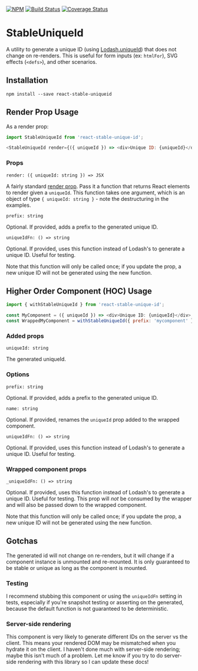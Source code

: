 [![NPM](https://img.shields.io/npm/v/react-stable-uniqueid.svg)](https://www.npmjs.com/package/react-stable-uniqueid)
[![Build Status](https://travis-ci.org/dallonf/react-stable-uniqueid.svg?branch=master)](https://travis-ci.org/dallonf/react-stable-uniqueid)
[![Coverage Status](https://coveralls.io/repos/dallonf/react-stable-uniqueid/badge.svg?branch=master&service=github)](https://coveralls.io/github/dallonf/react-stable-uniqueid?branch=master)

# StableUniqueId

A utility to generate a unique ID (using [Lodash.uniqueId](https://lodash.com/docs/4.17.4#uniqueId)) that does not change on re-renders. This is useful for form inputs (ex: `htmlFor`), SVG effects (`<defs>`), and other scenarios.

## Installation

```
npm install --save react-stable-uniqueid
```

## Render Prop Usage

As a render prop:

```js
import StableUniqueId from 'react-stable-unique-id';

<StableUniqueId render={({ uniqueId }) => <div>Unique ID: {uniqueId}</div>} />;
```

### Props

`render: ({ uniqueId: string }) => JSX`

A fairly standard [render prop](https://cdb.reacttraining.com/use-a-render-prop-50de598f11ce). Pass it a function that returns React elements to render given a `uniqueId`. This function takes one argument, which is an object of type `{ uniqueId: string }` - note the destructuring in the examples.

`prefix: string`

Optional. If provided, adds a prefix to the generated unique ID.

`uniqueIdFn: () => string`

Optional. If provided, uses this function instead of Lodash's to generate a unique ID. Useful for testing.

Note that this function will only be called once; if you update the prop, a new unique ID will not be generated using the new function.

## Higher Order Component (HOC) Usage

```js
import { withStableUniqueId } from 'react-stable-unique-id';

const MyComponent = ({ uniqueId }) => <div>Unique ID: {uniqueId}</div>;
const WrappedMyComponent = withStableUniqueId({ prefix: 'mycomponent' });
```

### Added props

`uniqueId: string`

The generated uniqueId.

### Options

`prefix: string`

Optional. If provided, adds a prefix to the generated unique ID.

`name: string`

Optional. If provided, renames the `uniqueId` prop added to the wrapped component.

`uniqueIdFn: () => string`

Optional. If provided, uses this function instead of Lodash's to generate a unique ID. Useful for testing.

### Wrapped component props

`_uniqueIdFn: () => string`

Optional. If provided, uses this function instead of Lodash's to generate a unique ID. Useful for testing. This prop will _not_ be consumed by the wrapper and will also be passed down to the wrapped component.

Note that this function will only be called once; if you update the prop, a new unique ID will not be generated using the new function.

## Gotchas

The generated id will not change on re-renders, but it will change if a component instance is unmounted and re-mounted. It is only guaranteed to be stable or unique as long as the component is mounted.

### Testing

I recommend stubbing this component or using the `uniqueIdFn` setting in tests, especially if you're snapshot testing or asserting on the generated, because the default function is not guaranteed to be deterministic.

### Server-side rendering

This component is very likely to generate different IDs on the server vs the client. This means your rendered DOM may be mismatched when you hydrate it on the client. I haven't done much with server-side rendering; maybe this isn't much of a problem. Let me know if you try to do server-side rendering with this library so I can update these docs!
